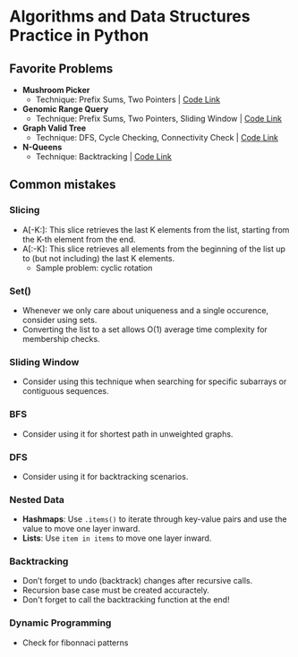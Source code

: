 # Algorithms and Data Structures Practice in Python

## Favorite Problems
- **Mushroom Picker**
  - Technique: Prefix Sums, Two Pointers | [Code Link](https://github.com/soroush-04/Algorithms-DS/commit/30a49e17b09a87c77d69216f6834c818f520a6ca)
- **Genomic Range Query**
  - Technique: Prefix Sums, Two Pointers, Sliding Window | [Code Link](https://github.com/soroush-04/Algorithms-DS/commit/a0d98aaf3dd05eae152d93a32d31836036871d7c)
- **Graph Valid Tree**
  - Technique: DFS, Cycle Checking, Connectivity Check | [Code Link](https://github.com/soroush-04/Algorithms-DS/commit/ea384f78d6560cc8b4b2e4e3a89144e57ce9c166)
- **N-Queens**
  - Technique: Backtracking | [Code Link](https://github.com/soroush-04/Algorithms-DS/blob/main/favorites/n_queens.py)



## Common mistakes
### Slicing 
- A[-K:]: This slice retrieves the last K elements from the list, starting from the K-th element from the end.
- A[:-K]: This slice retrieves all elements from the beginning of the list up to (but not including) the last K elements.
  - Sample problem: cyclic rotation

### Set()
- Whenever we only care about uniqueness and a single occurence, consider using sets.
- Converting the list to a set allows O(1) average time complexity for membership checks.

### Sliding Window
- Consider using this technique when searching for specific subarrays or contiguous sequences.

### BFS
- Consider using it for shortest path in unweighted graphs.

### DFS
- Consider using it for backtracking scenarios.

### Nested Data
- **Hashmaps**: Use `.items()` to iterate through key-value pairs and use the value to move one layer inward. 
- **Lists**: Use `item in items` to move one layer inward.

### Backtracking
- Don’t forget to undo (backtrack) changes after recursive calls.
- Recursion base case must be created accuractely.
- Don't forget to call the backtracking function at the end!

### Dynamic Programming
- Check for fibonnaci patterns